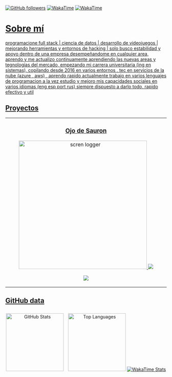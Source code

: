 
  <!-- Iconos del perfil -->
<p>
<a href="https://github.com/miguelacaceresrios">
<img src="https://img.shields.io/github/followers/miguelacaceresrios?style=social" alt="GitHub followers"></a>
<a href="https://wakatime.com/@miguelacaceresrios">
<img src="https://img.shields.io/badge/WakaTime-Profile-blue?style=flat-square&logo=wakatime" alt="WakaTime"></a>
<a href="https://wakatime.com/@62e0b602-708f-43af-b1bb-bcdc3dd3b812">
<img src="https://img.shields.io/badge/WakaTime-2496ED?style=flat&logo=wakatime&logoColor=white" alt="WakaTime"</a>
</p>

<div>
<h1>Sobre mí</h1>
<p>programacione full stack | ciencia de datos | desarrollo de videojuegos | mejorando herramientas y entornos de hacking | solo busco estabilidad y apoyo dentro de una empresa desempeñandome en cualquier area, aprendo y me actualizo 
continuamente aprendiendo las nuevas areas y tegnologias del mercado, empezando mi carrera universitaria (ing en sistemas), copilando desde 2016 en varios entornos , tec en servicios de la nube (azure , aws) , aprendo rapido actualmente trabajo en varios lenguajes de programacion a la vez estudio y mejoro mis capacidades sociales en varios idiomas (eng esp port rus) siempre dispuesto a darlo todo, rapido efectivo y util 
</p>
</div>




<h2>Proyectos</h2>

<table>
<tr>
<td width="50%">
<h3 align="center"> Ojo de Sauron </h3>
<div align="center">
<a href="https://github.com/miguelacaceresrios/screen-logger-" target="_blank">
<img src="https://i.postimg.cc/43Lj3K3s/sauron.png" width="400" alt="scren logger"></a>
<img src="https://img.shields.io/badge/CÓDIGO-ffffffstyle=for-the-badge&logo=github&logoColor=black">
<p>
<a href="https://github.com/miguelacaceresrios/screen-logger-" target="_blank">
<img src="https://img.shields.io/badge/CÓDIGO-ffffff?style=for-the-badge&logo=github&logoColor=black">
</a>
</table>
  

<!-- GitHub Data -->
<h2>GitHub data</h2>
<div style="text-align: center;">
<div style="display: inline-block; margin-right: 10px;">
<a href="https://github.com/miguelacaceresrios">
<img height="180em" src="https://github-readme-stats-eight-theta.vercel.app/api?username=miguelacaceresrios&show_icons=true&theme=dark&include_all_commits=true&count_private=true" alt="GitHub Stats">
</a>
</div>
  
<!-- Lenguajes -->
<div style="display: inline-block; margin-top: 10px;">
<a href="https://github.com/miguelacaceresrios">
<img height="180em" src="https://github-readme-stats.vercel.app/api/top-langs/?username=miguelacaceresrios&layout=compact&langs_count=8&theme=dark" alt="Top Languages">
</a>
</div>
<!-- WakaTime -->
<div style="display: inline-block; margin-top: 10px;">
<a href="https://wakatime.com/@miguelacaceresrios">
<img src="https://github-readme-stats.vercel.app/api/wakatime?username=miguelacaceresrios&theme=dark" alt="WakaTime Stats">
</a>
</div>
</div>
</div>
